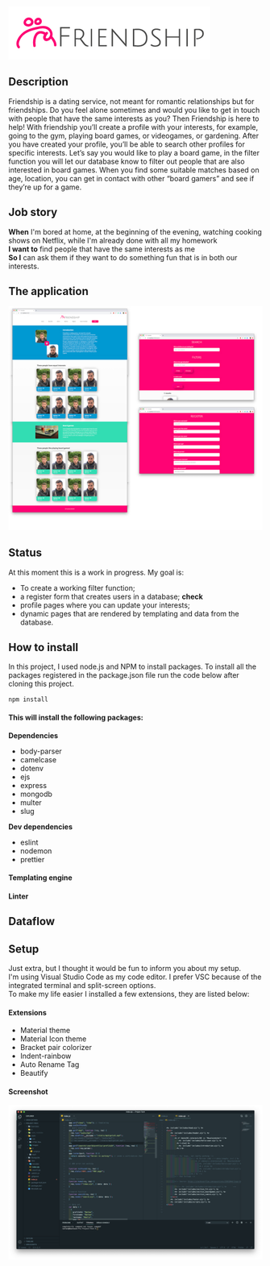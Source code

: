 ![logo friendship](https://raw.githubusercontent.com/NathanNeelis/Project-Tech/master/Styleguide/guide/Friendship_logo-full-RGB.jpg)

## Description
Friendship is a dating service, not meant for romantic relationships but for friendships. Do you feel alone sometimes and would you like to get in touch with people that have the same interests as you? Then Friendship is here to help! With friendship you’ll create a profile with your interests, for example, going to the gym, playing board games, or videogames, or gardening. After you have created your profile, you’ll be able to search other profiles for specific interests. Let’s say you would like to play a board game, in the filter function you will let our database know to filter out people that are also interested in board games. When you find some suitable matches based on age, location, you can get in contact with other “board gamers” and see if they’re up for a game.


## Job story
**When** I'm bored at home, at the beginning of the evening, watching cooking shows on Netflix, while I'm already done with all my homework  
**I want to** find people that have the same interests as me  
**So I** can ask them if they want to do something fun that is in both our interests. 

## The application
![Screenshots of early app version](https://github.com/NathanNeelis/Project-Tech/blob/master/Styleguide/app/app.jpg)

## Status
At this moment this is a work in progress. 
My goal is:  
* To create a working filter function;  
* a register form that creates users in a database; **check**  
* profile pages where you can update your interests;  
* dynamic pages that are rendered by templating and data from the database.  

## How to install
In this project, I used node.js and NPM to install packages. 
To install all the packages registered in the package.json file run the code below after cloning this project.

    npm install  

#### This will install the following packages:  
**Dependencies**  
* body-parser 
* camelcase
* dotenv
* ejs
* express
* mongodb
* multer
* slug

**Dev dependencies**  
* eslint
* nodemon
* prettier

#### Templating engine  

#### Linter 



## Dataflow


## Setup
Just extra, but I thought it would be fun to inform you about my setup.  
I'm using Visual Studio Code as my code editor. I prefer VSC because of the integrated terminal and split-screen options.  
To make my life easier I installed a few extensions, they are listed below:  

#### Extensions
* Material theme 
* Material Icon theme
* Bracket pair colorizer
* Indent-rainbow
* Auto Rename Tag
* Beautify

#### Screenshot
![image](https://raw.githubusercontent.com/NathanNeelis/Project-Tech/master/Styleguide/editor/editor_nathan.png)



